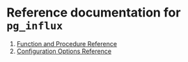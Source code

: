 # Reference documentation for `pg_influx`

1. [Function and Procedure Reference](procedures.md)
1. [Configuration Options Reference](options.md)
